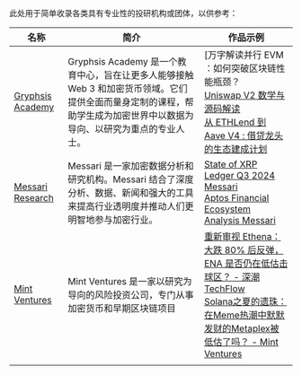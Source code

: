 此处用于简单收录各类具有专业性的投研机构或团体，以供参考：

| 名称                                                         | 简介                                                         | 作品示例                                                     |
| ------------------------------------------------------------ | ------------------------------------------------------------ | ------------------------------------------------------------ |
| [Gryphsis Academy](https://www.gryphsis.com/courses)         | Gryphsis Academy 是一个教育中心，旨在让更多人能够接触 Web 3 和加密货币领域。它们提供全面而量身定制的课程，帮助学生成为加密世界中以数据为导向、以研究为重点的专业人士。 | [万字解读并行 EVM ：如何突破区块链性能瓶颈？<br />[Uniswap V2 数学与源码解读](https://mp.weixin.qq.com/s/XXjoZG6wMRkbCDk65lubMg)<br />[从 ETHLend 到 Aave V4 : 借贷龙头的生态建成计划](https://mp.weixin.qq.com/s/8LGS3diMT24ENsNr9xr0hQ) |
| [Messari Research](https://messari.io/research/protocol-reporting) | Messari 是一家加密数据分析和研究机构。Messari 结合了深度分析、数据、新闻和强大的工具来提高行业透明度并推动人们更明智地参与加密行业。 | [State of XRP Ledger Q3 2024  Messari](https://messari.io/report/state-of-xrp-ledger-q3-2024)<br /> [Aptos Financial Ecosystem Analysis  Messari](https://messari.io/report/aptos-financial-ecosystem-analysis) |
| [Mint Ventures](https://mintventures.fund/)                  | Mint Ventures 是一家以研究为导向的风险投资公司，专门从事加密货币和早期区块链项目 | [重新审视 Ethena：大跌 80% 后反弹，ENA 是否仍在低估击球区？ - 深潮TechFlow](https://www.techflowpost.com/article/detail_21307.html)<br />[Solana之夏的遗珠：在Meme热潮中默默发财的Metaplex被低估了吗？ - Mint Ventures](https://research.mintventures.fund/2024/12/02/zh-the-underrated-gem-of-solana-summer-is-metaplex-undervalued-amid-the-meme-frenzy/) |
|                                                              |                                                              |                                                              |

